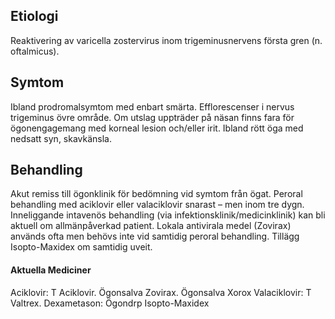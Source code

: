 ## Etiologi

Reaktivering av varicella zostervirus inom trigeminusnervens första gren (n. oftalmicus).

## Symtom

Ibland prodromalsymtom med enbart smärta. Efflorescenser i nervus trigeminus övre område. Om utslag uppträder på näsan finns fara för ögonengagemang med korneal lesion och/eller irit. Ibland rött öga med nedsatt syn, skavkänsla.

## Behandling

Akut remiss till ögonklinik för bedömning vid symtom från ögat. Peroral behandling med aciklovir eller valaciklovir snarast – men inom tre dygn. Inneliggande intavenös behandling (via infektionsklinik/medicinklinik) kan bli aktuell om allmänpåverkad patient. Lokala antivirala medel (Zovirax) används ofta men behövs inte vid samtidig peroral behandling. Tillägg Isopto-Maxidex om samtidig uveit.

#### Aktuella Mediciner

Aciklovir: T Aciklovir. Ögonsalva Zovirax. Ögonsalva Xorox
Valaciklovir: T Valtrex.
Dexametason: Ögondrp Isopto-Maxidex

